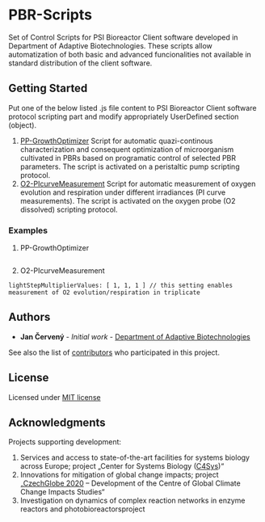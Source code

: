 # PBR-Scripts
Set of Control Scripts for PSI Bioreactor Client software developed in Department of Adaptive Biotechnologies. These scripts allow automatization of both basic and advanced funcionalities not available in standard distribution of the client software. 

## Getting Started

Put one of the below listed .js file content to PSI Bioreactor Client software protocol scripting part and modify appropriately UserDefined section (object).

1. [PP-GrowthOptimizer](https://gcri-doab.github.io/PBR-Scripts/PP-GrowthOptimizer.js)
Script for automatic quazi-continous characterization and consequent optimization of microorganism cultivated in PBRs based on programatic control of selected PBR parameters. The script is activated on a peristaltic pump scripting protocol.
2. [O2-PIcurveMeasurement](https://gcri-doab.github.io/PBR-Scripts/O2-PIcurveMeasurement.js)
Script for automatic measurement of oxygen evolution and respiration under different irradiances (PI curve measurements). The script is activated on the oxygen probe (O2 dissolved) scripting protocol.

### Examples

1. PP-GrowthOptimizer
```
```
2. O2-PIcurveMeasurement
```
lightStepMultiplierValues: [ 1, 1, 1 ] // this setting enables measurement of O2 evolution/respiration in triplicate
```

## Authors

* **Jan Červený** - *Initial work* - [Department of Adaptive Biotechnologies](http://www.czechglobe.cz/en/institute-structure/research-sector/v-domain-adaptive-and-innovative-techniques/#doab)

See also the list of [contributors](https://github.com/your/project/contributors) who participated in this project.

## License

Licensed under [MIT license](https://gcri-doab.github.io/PBR-Scripts/LICENSE)

## Acknowledgments

Projects supporting development:

1. Services and access to state-of-the-art facilities for systems biology across Europe; project „Center for Systems Biology ([C4Sys](http://c4sys.cz))“
2. Innovations for mitigation of global change impacts; project „[CzechGlobe 2020](http://www.czechglobe.cz/en/) – Development of the Centre of Global Climate Change Impacts Studies“
3. Investigation on dynamics of complex reaction networks in enzyme reactors and photobioreactorsproject
